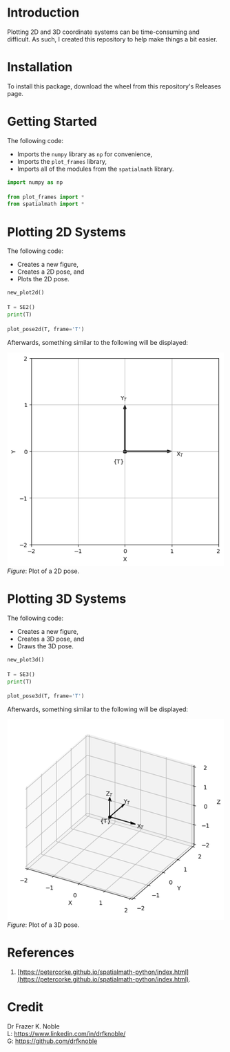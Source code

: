 # **Introduction**

Plotting 2D and 3D coordinate systems can be time-consuming and difficult. As such, I created this repository to help make things a bit easier.

# **Installation**

To install this package, download the wheel from this repository's Releases page.

# **Getting Started**

The following code:
* Imports the `numpy` library as `np` for convenience,
* Imports the `plot_frames` library,
* Imports all of the modules from the `spatialmath` library.

```python
import numpy as np

from plot_frames import *
from spatialmath import *
```


# **Plotting 2D Systems**

The following code:
* Creates a new figure,
* Creates a 2D pose, and
* Plots the 2D pose.

```python
new_plot2d()

T = SE2()
print(T)

plot_pose2d(T, frame='T')
```  
Afterwards, something similar to the following will be displayed:

![height:320](doc/img/figure_02.png)  
*Figure*: Plot of a 2D pose.


# **Plotting 3D Systems**

The following code:
* Creates a new figure,
* Creates a 3D pose, and
* Draws the 3D pose.

```python
new_plot3d()

T = SE3()
print(T)

plot_pose3d(T, frame='T')
```
Afterwards, something similar to the following will be displayed:

![height:320](doc/img/figure_04.png)  
*Figure*: Plot of a 3D pose.

# **References**

1. [https://petercorke.github.io/spatialmath-python/index.html](https://petercorke.github.io/spatialmath-python/index.html).


# **Credit**

Dr Frazer K. Noble    
L: https://www.linkedin.com/in/drfknoble/  
G: https://github.com/drfknoble  
